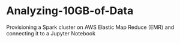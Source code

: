 # Analyzing-10GB-of-Data
Provisioning a Spark cluster on AWS Elastic Map Reduce (EMR) and connecting it to a Jupyter Notebook
